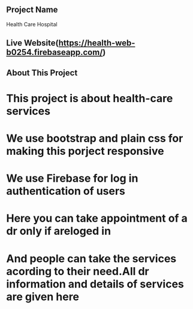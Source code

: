## Project Name
Health Care Hospital
## Live Website(https://health-web-b0254.firebaseapp.com/)
## About This Project
# This project is about health-care services
# We use bootstrap and plain css for making this porject responsive
# We use Firebase for log in authentication of users
 # Here you can take appointment of a dr only if areloged in
# And people can take the services acording to their need.All dr information and details of services are given here
